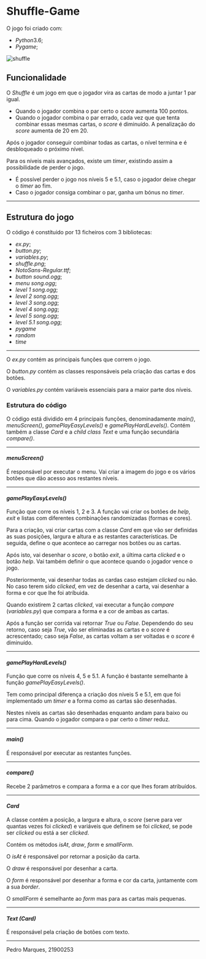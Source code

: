 # Shuffle-Game

O jogo foi criado com:
- *Python*3.6;
- *Pygame*;

![shuffle](https://temptempo.yolasite.com/resources/Shuffle%20-%20git.png)

## Funcionalidade
O *Shuffle* é um jogo em que o jogador vira as cartas de modo a juntar 1 par igual. 
- Quando o jogador combina o par certo o *score* aumenta 100 pontos.
- Quando o jogador combina o par errado, cada vez que que tenta combinar essas mesmas cartas, o *score* é diminuído.
A penalização do *score* aumenta de 20 em 20.

Após o jogador conseguir combinar todas as cartas, o nível termina e é desbloqueado o próximo nível.

Para os níveis mais avançados, existe um *timer*, existindo assim a possibilidade de perder o jogo.
- É possível perder o jogo nos níveis 5 e 5.1, caso o jogador deixe chegar o *timer* ao fim.
- Caso o jogador consiga combinar o par, ganha um bónus no *timer*.

---

## Estrutura do jogo
O código é constítuido por 13 ficheiros com 3 bibliotecas:
- *ex.py*;
- *button.py*;
- *variables.py*;
- *shuffle.png*;
- *NotoSans-Regular.ttf*;
- *button sound.ogg*;
- *menu song.ogg*;
- *level 1 song.ogg*;
- *level 2 song.ogg*;
- *level 3 song.ogg*;
- *level 4 song.ogg*;
- *level 5 song.ogg*;
- *level 5.1 song.ogg*;
- *pygame*
- *random*
- *time*

---

O *ex.py* contém as principais funções que correm o jogo.

O *button.py* contém as classes responsáveis pela criação das cartas e dos botões.

O *variables.py* contém variáveis essenciais para a maior parte dos níveis.

### Estrutura do código
O código está dividido em 4 principais funções, denominadamente *main()*, *menuScreen()*, *gamePlayEasyLevels()* e *gamePlayHardLevels()*.
Contém também a classe *Card* e a *child class* *Text* e uma função secundária *compare()*. 

---

#### *menuScreen()*

É responsável por executar o menu. Vai criar a imagem do jogo e os vários botões que dão acesso aos restantes níveis.

---

#### *gamePlayEasyLevels()*

Função que corre os níveis 1, 2 e 3. A função vai criar os botões de *help*, *exit* e listas com diferentes combinações randomizadas (formas e cores).

Para a criação, vai criar cartas com a classe *Card* em que vão ser definidas as suas posições, largura e altura e as restantes características.
De seguida, define o que acontece ao carregar nos botões ou as cartas.

Após isto, vai desenhar o *score*, o botão *exit*, a última carta *clicked* e o botão *help*. Vai também definir o que acontece quando o jogador vence o jogo.

Posteriormente, vai desenhar todas as cardas caso estejam *clicked* ou não. No caso terem sido *clicked*, em vez de desenhar a carta, vai desenhar a forma e cor que lhe foi atríbuida.

Quando existirem 2 cartas *clicked*, vai executar a função *compare* (*variables.py*) que compara a forma e a cor de ambas as cartas.

Após a função ser corrida vai retornar *True* ou *False*. Dependendo do seu retorno, caso seja *True*, vão ser eliminadas as cartas e o *score* é acrescentado; caso seja *False*, as cartas voltam a ser voltadas e o *score* é diminuído. 

---

#### *gamePlayHardLevels()*

Função que corre os níveis 4, 5 e 5.1.
A função é bastante semelhante à função *gamePlayEasyLevels()*.

Tem como principal diferença a criação dos níveis 5 e 5.1, em que foi implementado um *timer* e a forma como as cartas são desenhadas.

Nestes níveis as cartas são desenhadas enquanto andam para baixo ou para cima. Quando o jogador compara o par certo o *timer* reduz.

---

#### *main()* 

É responsável por executar as restantes funções.

---

#### *compare()*

Recebe 2 parâmetros e compara a forma e a cor que lhes foram atribuídos.

---

#### *Card*

A classe contém a posição, a largura e altura, o *score* (serve para ver quantas vezes foi *clicked*) e variáveis que definem se foi *clicked*, se pode ser *clicked* ou está a ser *clicked*.

Contém os métodos *isAt*, *draw*, *form* e *smallForm*.

O *isAt* é responsável por retornar a posição da carta.

O *draw* é responsável por desenhar a carta.

O *form* é responsável por desenhar a forma e cor da carta, juntamente com a sua *border*.

O *smallForm* é semelhante ao *form* mas para as cartas mais pequenas.

---

#### *Text (Card)*

É responsável pela criação de botões com texto.

----

Pedro Marques, 21900253
